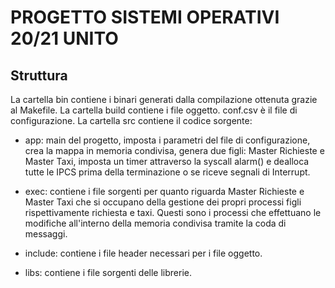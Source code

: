# PROGETTO SISTEMI OPERATIVI 20/21 UNITO

## Struttura

La cartella bin contiene i binari generati dalla compilazione ottenuta grazie al Makefile.
La cartella build contiene i file oggetto.
conf.csv è il file di configurazione.
La cartella src contiene il codice sorgente:

+ app: main del progetto, imposta i parametri del file di configurazione, crea la mappa in memoria
  condivisa, genera due figli: Master Richieste e Master Taxi, imposta un timer attraverso la
syscall alarm() e dealloca tutte le IPCS prima della terminazione o se riceve segnali di Interrupt.

+ exec: contiene i file sorgenti per quanto riguarda Master Richieste e Master Taxi che si occupano
  della gestione dei propri processi figli rispettivamente richiesta e taxi. Questi sono i processi
che effettuano le modifiche all'interno della memoria condivisa tramite la coda di messaggi.

+ include: contiene i file header necessari per i file oggetto.

+ libs: contiene i file sorgenti delle librerie.

